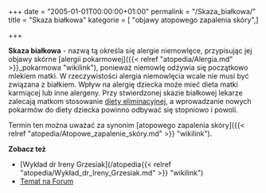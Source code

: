 +++
date = "2005-01-01T00:00:00+01:00"
permalink = "/Skaza_białkowa/"
title = "Skaza białkowa"
kategorie = [ "objawy atopowego zapalenia skóry",]

+++

**Skaza białkowa** - nazwą tą określa się alergie niemowlęce, przypisując jej objawy skórne [alergii pokarmowej]({{< relref "atopedia/Alergia.md" >}}_pokarmowa "wikilink"), ponieważ niemowlę odżywia się początkowo mlekiem matki. W rzeczywistości alergia niemowlęcia wcale nie musi być związana z białkiem. Wpływ na alergię dziecka może mieć dieta matki karmiącej lub inne alergeny. Przy stwierdzonej skazie białkowej lekarze zalecają matkom stosowanie [diety eliminacyjnej](/atopedia/Dieta_eliminacyjna "wikilink"), a wprowadzanie nowych pokarmów do diety dziecka powinno odbywać się stopniowo i powoli.

Termin ten można uważać za synonim [atopowego zapalenia skóry]({{< relref "atopedia/Atopowe_zapalenie_skóry.md" >}} "wikilink").

**Zobacz też**

-   [Wykład dr Ireny Grzesiak](/atopedia{{< relref "atopedia/Wykład_dr_Ireny_Grzesiak.md" >}} "wikilink")
-   [Temat na Forum](http://www.atopowe-zapalenie.pl/forum/viewtopic.php?f=1&t=115)
